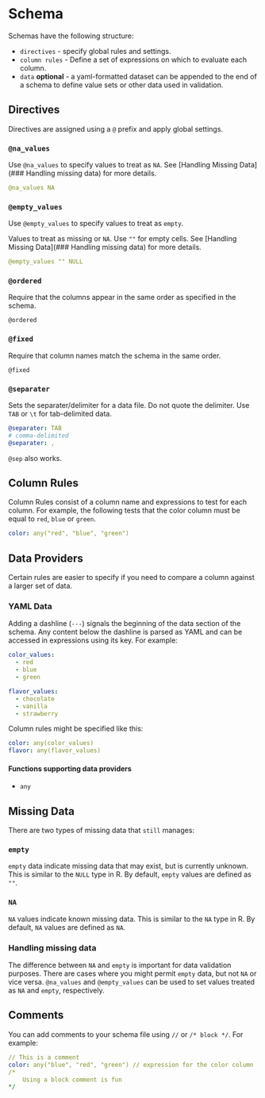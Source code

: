 # Schema

Schemas have the following structure:

* `directives` - specify global rules and settings.
* `column rules` - Define a set of expressions on which to evaluate each column.
* `data` __optional__ - a yaml-formatted dataset can be appended to the end of a schema to define value sets or other data used in validation.

## Directives

Directives are assigned using a `@` prefix and apply global settings.

### `@na_values`

Use `@na_values` to specify values to treat as `NA`. See [Handling Missing Data](### Handling missing data) for more details.

```yaml
@na_values NA
```

### `@empty_values`

Use `@empty_values` to specify values to treat as `empty`.

Values to treat as missing or `NA`. Use `""` for empty cells. See [Handling Missing Data](### Handling missing data) for more details.

```yaml
@empty_values "" NULL
```

### `@ordered`

Require that the columns appear in the same order as specified in the schema. 

```
@ordered
```

### `@fixed`

Require that column names match the schema in the same order.

```
@fixed
```

### `@separater`

Sets the separater/delimiter for a data file. Do not quote the delimiter. Use `TAB` or `\t` for tab-delimited data.

```yaml
@separater: TAB
# comma-delimited
@separater: ,
```

`@sep` also works.

## Column Rules

Column Rules consist of a column name and expressions to test for each column. For example, the following tests that the color column must be equal to `red`, `blue` or `green`.

```yaml
color: any("red", "blue", "green")
```

## Data Providers

Certain rules are easier to specify if you need to compare a column against a larger set of data.

### YAML Data

Adding a dashline (`---`) signals the beginning of the data section of the schema. Any content below the dashline is parsed as YAML and can be accessed in expressions using its key. For example:

```yaml
color_values:
  - red
  - blue
  - green

flavor_values:
  - chocolate
  - vanilla
  - strawberry
```

Column rules might be specified like this:

```yaml
color: any(color_values)
flavor: any(flavor_values)
```

#### Functions supporting data providers

* `any`

## Missing Data

There are two types of missing data that `still` manages: 

### `empty`

`empty` data indicate missing data that may exist, but is currently unknown. This is similar to the `NULL` type in R. By default, `empty` values are defined as `""`.

### `NA`

`NA` values indicate known missing data. This is similar to the `NA` type in R. By default, `NA` values are defined as `NA`.

### Handling missing data

The difference between `NA` and `empty` is important for data validation purposes. There are cases where you might permit `empty` data, but not `NA` or vice versa. `@na_values` and `@empty_values` can be used to set values treated as `NA` and `empty`, respectively.


## Comments

You can add comments to your schema file using `//` or `/* block */`. For example:

```yaml
// This is a comment
color: any("blue", "red", "green") // expression for the color column
/*
    Using a block comment is fun
*/
```
